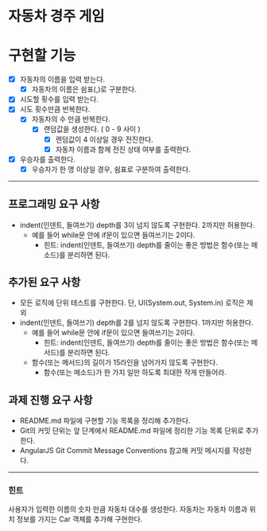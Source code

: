 # 자동차 경주 게임

# 구현할 기능
- [X] 자동차의 이름을 입력 받는다.
  - [X] 자동차의 이름은 쉼표(,)로 구분한다.
- [X] 시도할 횟수를 입력 받는다.
- [X] 시도 횟수만큼 반복한다.
  - [X] 자동차의 수 만큼 반복한다.
    - [X] 랜덤값을 생성한다. ( 0 - 9 사이 )
      - [X] 랜덤값이 4 이상일 경우 전진한다.
      - [X] 자동차 이름과 함께 전진 상태 여부를 출력한다.
- [X] 우승자를 출력한다.
  - [X] 우승자가 한 명 이상일 경우, 쉼표로 구분하여 출력한다.

--------------------------------------------------------------------------------

## 프로그래밍 요구 사항
- indent(인덴트, 들여쓰기) depth를 3이 넘지 않도록 구현한다. 2까지만 허용한다.
  - 예를 들어 while문 안에 if문이 있으면 들여쓰기는 2이다.
    - 힌트: indent(인덴트, 들여쓰기) depth를 줄이는 좋은 방법은 함수(또는 메소드)를 분리하면 된다.

## 추가된 요구 사항
- 모든 로직에 단위 테스트를 구현한다. 단, UI(System.out, System.in) 로직은 제외
- indent(인덴트, 들여쓰기) depth를 2를 넘지 않도록 구현한다. 1까지만 허용한다. 
    - 예를 들어 while문 안에 if문이 있으면 들여쓰기는 2이다.
      - 힌트: indent(인덴트, 들여쓰기) depth를 줄이는 좋은 방법은 함수(또는 메서드)를 분리하면 된다.
    - 함수(또는 메서드)의 길이가 15라인을 넘어가지 않도록 구현한다.
      - 함수(또는 메소드)가 한 가지 일만 하도록 최대한 작게 만들어라.

## 과제 진행 요구 사항
- README.md 파일에 구현할 기능 목록을 정리해 추가한다.
- Git의 커밋 단위는 앞 단계에서 README.md 파일에 정리한 기능 목록 단위로 추가한다.
- AngularJS Git Commit Message Conventions 참고해 커밋 메시지를 작성한다.

--------------------------------------------------------------------------------

### 힌트
사용자가 입력한 이름의 숫자 만큼 자동차 대수를 생성한다.
자동차는 자동차 이름과 위치 정보를 가지는 Car 객체를 추가해 구현한다.